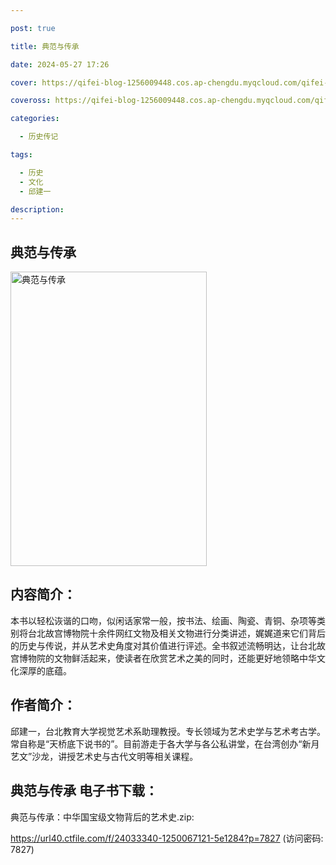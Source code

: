 ```yaml
---

post: true

title: 典范与传承

date: 2024-05-27 17:26

cover: https://qifei-blog-1256009448.cos.ap-chengdu.myqcloud.com/qifei-blog/661c7caf68eb935713f9945a.jpg

coveross: https://qifei-blog-1256009448.cos.ap-chengdu.myqcloud.com/qifei-blog/661c7caf68eb935713f9945a.jpg

categories:

  - 历史传记

tags:

  - 历史
  - 文化
  - 邱建一

description:
---
```


## 典范与传承
<img alt="典范与传承 " class="aligncenter loading" data-was-processed="true" decoding="async" fetchpriority="high" height="471" src="https://qifei-blog-1256009448.cos.ap-chengdu.myqcloud.com/qifei-blog/661c7caf68eb935713f9945a.jpg " style="cursor: zoom-in;" width="314"/>

## 内容简介：

本书以轻松诙谐的口吻，似闲话家常一般，按书法、绘画、陶瓷、青铜、杂项等类别将台北故宫博物院十余件网红文物及相关文物进行分类讲述，娓娓道来它们背后的历史与传说，并从艺术史角度对其价值进行评述。全书叙述流畅明达，让台北故宫博物院的文物鲜活起来，使读者在欣赏艺术之美的同时，还能更好地领略中华文化深厚的底蕴。

## 作者简介：

邱建一，台北教育大学视觉艺术系助理教授。专长领域为艺术史学与艺术考古学。常自称是“天桥底下说书的”。目前游走于各大学与各公私讲堂，在台湾创办“新月艺文”沙龙，讲授艺术史与古代文明等相关课程。

## 典范与传承 电子书下载：
典范与传承：中华国宝级文物背后的艺术史.zip: 

https://url40.ctfile.com/f/24033340-1250067121-5e1284?p=7827 (访问密码: 7827)
